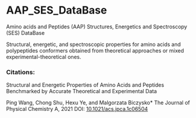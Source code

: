 # AAP_SES_DataBase

Amino acids and Peptides (AAP) Structures, Energetics and Spectroscopy (SES) DataBase

Structural, energetic, and spectroscopic properties for amino acids and polypeptides conformers obtained from theoretical approaches or mixed experimental-theoretical ones. 


### Citations:
Structural and Energetic Properties of Amino Acids and Peptides Benchmarked by Accurate Theoretical and Experimental Data

Ping Wang, Chong Shu, Hexu Ye, and Malgorzata Biczysko*
The Journal of Physical Chemistry A, 2021 DOI: [10.1021/acs.jpca.1c06504](https://pubs.acs.org/doi/10.1021/acs.jpca.1c06504)


